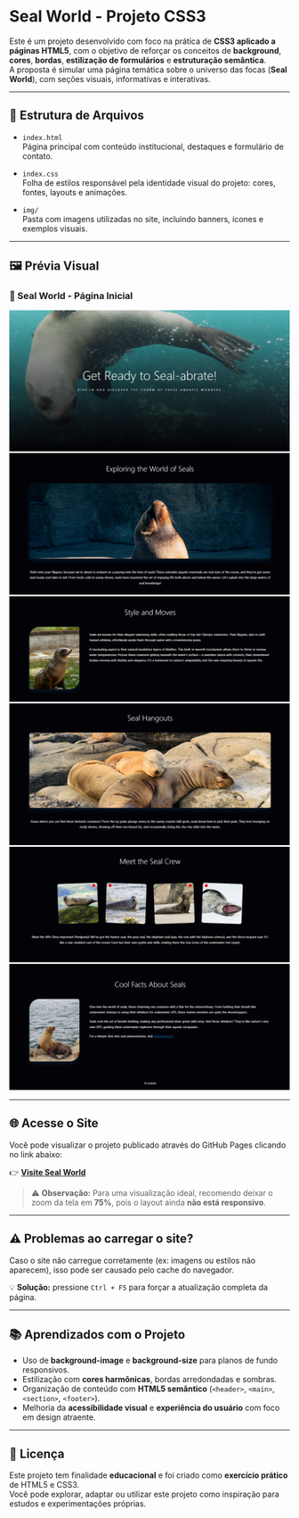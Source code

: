 # Seal World - Projeto CSS3

Este é um projeto desenvolvido com foco na prática de **CSS3 aplicado a páginas HTML5**, com o objetivo de reforçar os conceitos de **background**, **cores**, **bordas**, **estilização de formulários** e **estruturação semântica**.  
A proposta é simular uma página temática sobre o universo das focas (**Seal World**), com seções visuais, informativas e interativas.

---

## 📁 Estrutura de Arquivos

- `index.html`  
  Página principal com conteúdo institucional, destaques e formulário de contato.

- `index.css`  
  Folha de estilos responsável pela identidade visual do projeto: cores, fontes, layouts e animações.

- `img/`  
  Pasta com imagens utilizadas no site, incluindo banners, ícones e exemplos visuais.

---

## 🖼️ Prévia Visual

### 🦭 Seal World - Página Inicial

![Página 1 com Video](/assets/img/pagina1.png)
![Página 2](/assets/img/pagina2.png)
![Página 3](/assets/img/pagina3.png) 
![Página 4](/assets/img/pagina4.png) 
![Página 5](/assets/img/pagina5.png)  
![Página 6](/assets/img/pagina6.png)  

---

## 🌐 Acesse o Site

Você pode visualizar o projeto publicado através do GitHub Pages clicando no link abaixo:

👉 **[Visite Seal World](https://leobnfe.github.io/projeto-seal-world/)**

> ⚠️ **Observação:** Para uma visualização ideal, recomendo deixar o zoom da tela em **75%**, pois o layout ainda **não está responsivo**.

---

## ⚠️ Problemas ao carregar o site?

Caso o site não carregue corretamente (ex: imagens ou estilos não aparecem), isso pode ser causado pelo cache do navegador.

💡 **Solução:** pressione `Ctrl + F5` para forçar a atualização completa da página.

---

## 📚 Aprendizados com o Projeto

- Uso de **background-image** e **background-size** para planos de fundo responsivos.
- Estilização com **cores harmônicas**, bordas arredondadas e sombras.
- Organização de conteúdo com **HTML5 semântico** (`<header>`, `<main>`, `<section>`, `<footer>`).
- Melhoria da **acessibilidade visual** e **experiência do usuário** com foco em design atraente.

---

## 📝 Licença

Este projeto tem finalidade **educacional** e foi criado como **exercício prático** de HTML5 e CSS3.  
Você pode explorar, adaptar ou utilizar este projeto como inspiração para estudos e experimentações próprias.
